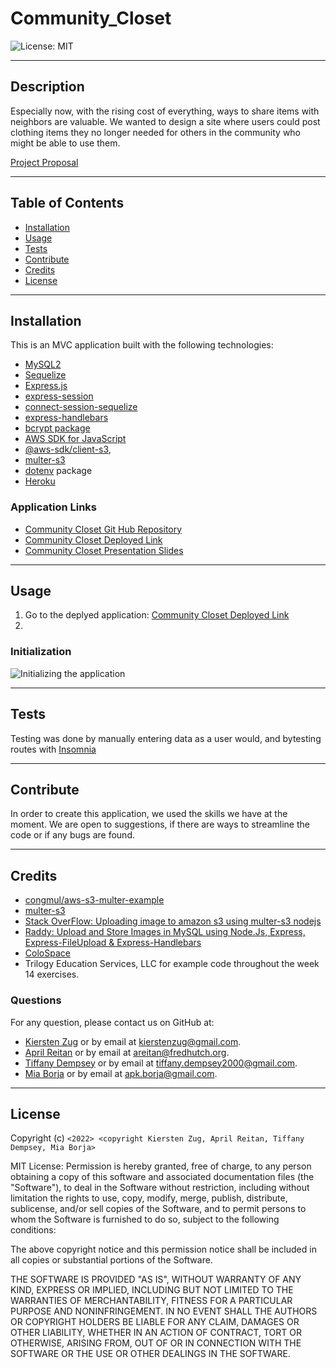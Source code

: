 # Community_Closet

![License: MIT](https://img.shields.io/badge/License-MIT-yellow.svg)

---
## Description

Especially now, with the rising cost of everything, ways to share items with neighbors are valuable. We wanted to design a site where users could post clothing items they no longer needed for others in the community who might be able to use them. 
  

  [Project Proposal](https://docs.google.com/document/d/123ta--UUTVPxiG5ZRC1CdBKswlroDOcPtE_ReHDATL0/edit)

---
## Table of Contents

  - [Installation](#installation)
  - [Usage](#usage)
  - [Tests](#tests)
  - [Contribute](#contribute)
  - [Credits](#credits)
  - [License](#license)


---
## Installation

 This is an MVC application built with the following technologies:
 - [MySQL2](https://www.npmjs.com/package/mysql2)
 - [Sequelize](https://www.npmjs.com/package/sequelize)
 - [Express.js](https://www.npmjs.com/package/express)
 - [express-session](https://www.npmjs.com/package/express-session)
 - [connect-session-sequelize](https://www.npmjs.com/package/connect-session-sequelize)
 - [express-handlebars](https://www.npmjs.com/package/express-handlebars)
 - [bcrypt package](https://www.npmjs.com/package/bcrypt)
 - [AWS SDK for JavaScript](https://www.npmjs.com/package/aws-sdk)
 - [@aws-sdk/client-s3](https://www.npmjs.com/package/@aws-sdk/client-s3), 
 - [multer-s3](https://github.com/anacronw/multer-s3#readme)
 - [dotenv](https://www.npmjs.com/package/dotenv) package
 - [Heroku](https://signup.heroku.com/)


### Application Links

- [Community Closet Git Hub Repository](https://github.com/areitan/Community_Closet)
- [Community Closet Deployed Link](https://community-closet-206.herokuapp.com/)
- [Community Closet Presentation Slides](https://docs.google.com/presentation/d/199cV_egqvRHdBYLZsEMmN1OsVWL0Lxmc-d0fFGS4izE/edit#slide=id.p)


---
## Usage

1. Go to the deplyed application: [Community Closet Deployed Link](https://community-closet-206.herokuapp.com/)
2. 

### Initialization
![Initializing the application](/assets/images/********.png)


---
## Tests

Testing was done by manually entering data as a user would, and bytesting routes with [Insomnia](https://insomnia.rest/)

--- 
## Contribute

In order to create this application, we used the skills we have at the moment. We are open to suggestions, if there are ways to streamline the code or if any bugs are found.

---
## Credits

- [congmul/aws-s3-multer-example](https://github.com/congmul/aws-s3-multer-example)
- [multer-s3](https://github.com/anacronw/multer-s3#readme)
- [Stack OverFlow: Uploading image to amazon s3 using multer-s3 nodejs](https://stackoverflow.com/questions/40494050/uploading-image-to-amazon-s3-using-multer-s3-nodejs)
- [Raddy: Upload and Store Images in MySQL using Node.Js, Express, Express-FileUpload & Express-Handlebars](https://www.youtube.com/watch?v=hyJiNTFtQic)
- [ColoSpace](https://mycolor.space/)
- Trilogy Education Services, LLC for example code throughout the week 14 exercises.


### Questions

For any question, please contact us on GitHub at: 
- [Kiersten Zug](https://github.com/Kzug) or by email at <kierstenzug@gmail.com>.
- [April Reitan](https://github.com/areitan) or by email at <areitan@fredhutch.org>.
- [Tiffany Dempsey](https://github.com/Tiffany7809) or by email at <tiffany.dempsey2000@gmail.com>.
- [Mia Borja](https://github.com/pldbrja) or by email at <apk.borja@gmail.com>.

---

## License

Copyright (c) ```<2022> <copyright Kiersten Zug, April Reitan, Tiffany Dempsey, Mia Borja>```

MIT License:
Permission is hereby granted, free of charge, to any person obtaining a copy
of this software and associated documentation files (the "Software"), to deal
in the Software without restriction, including without limitation the rights
to use, copy, modify, merge, publish, distribute, sublicense, and/or sell
copies of the Software, and to permit persons to whom the Software is
furnished to do so, subject to the following conditions:

The above copyright notice and this permission notice shall be included in all
copies or substantial portions of the Software.

THE SOFTWARE IS PROVIDED "AS IS", WITHOUT WARRANTY OF ANY KIND, EXPRESS OR
IMPLIED, INCLUDING BUT NOT LIMITED TO THE WARRANTIES OF MERCHANTABILITY,
FITNESS FOR A PARTICULAR PURPOSE AND NONINFRINGEMENT. IN NO EVENT SHALL THE
AUTHORS OR COPYRIGHT HOLDERS BE LIABLE FOR ANY CLAIM, DAMAGES OR OTHER
LIABILITY, WHETHER IN AN ACTION OF CONTRACT, TORT OR OTHERWISE, ARISING FROM,
OUT OF OR IN CONNECTION WITH THE SOFTWARE OR THE USE OR OTHER DEALINGS IN THE
SOFTWARE.